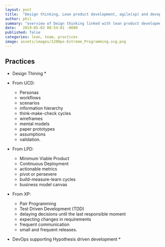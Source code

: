 ```yaml
---
layout: post
title:  "Design thinking, Lean product development, agile(xp) and devops"
author: phil
summary: "overview of Deign thinking linked with lean product development supported with agile extreme programming and devops for hypothesis driven development."
date:   2019-05-02 08:54:01 -0600
published: false
categories: lean, team, practices
image: assets/images/1200px-Extreme_Programming.svg.png
---
```

## Practices
 * Design Thining
   *
   
 * From UCD: 
    * Personas
    * workflows
    * scenarios
    * information hierarchy
    * think-make-check cycles
    * wireframes
    * mental models
    * paper prototypes
    * assumptions
    * validation. 

 
 * From LPD: 
    * Minimum Viable Product
    * Continuous Deployment
    * actionable metrics
    * pivot or persevere
    * build-measure-learn cycles
    * business model canvas
 * From XP: 
   * Pair Programming
   * Test Driven Development (TDD)
   * delaying decisions until the last responsible moment
   * expecting changes in requirements
   * frequent communication
   * small and frequent releases.
 
 
  *  DevOps supporting Hypothesis driven development
     * 
     